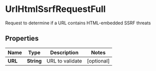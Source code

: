 

# UrlHtmlSsrfRequestFull

Request to determine if a URL contains HTML-embedded SSRF threats
## Properties

Name | Type | Description | Notes
------------ | ------------- | ------------- | -------------
**URL** | **String** | URL to validate |  [optional]



